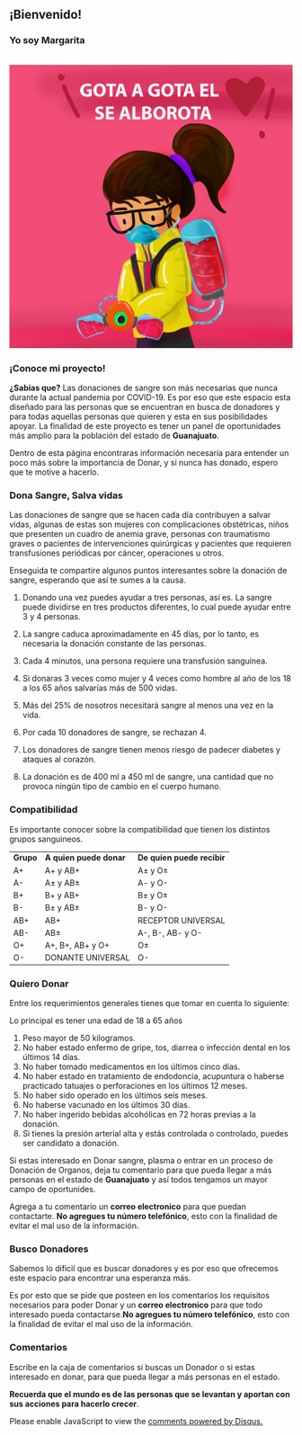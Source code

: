 ## ¡Bienvenido!

### Yo soy Margarita 


<br> 
    <img src="images/gota.jpg"
  img/>
  
### ¡Conoce mi proyecto! 

**¿Sabías que?** Las donaciones de sangre son más necesarias que nunca durante la actual pandemia por COVID-19. 
Es por eso que este espacio esta diseñado para las personas que se encuentran en busca de donadores y para todas aquellas personas que quieren y esta en sus posibilidades apoyar. 
La finalidad de este proyecto es tener un panel de oportunidades más amplio para la población del estado de **Guanajuato**.

Dentro de esta página encontraras información necesaria para entender un poco más sobre la importancia de Donar, y si nunca has donado, espero que te motive a hacerlo.

### Dona Sangre, Salva vidas

Las donaciones de sangre que se hacen cada día contribuyen a salvar vidas, algunas de estas son mujeres con complicaciones obstétricas, niños que presenten un cuadro de anemia grave, personas con traumatismo graves o pacientes de intervenciones quirúrgicas y pacientes que requieren transfusiones periódicas por cáncer, operaciones u otros.

Enseguida te compartire algunos puntos interesantes sobre la donación de sangre, esperando que así te sumes a la causa.

1. Donando una vez puedes ayudar a tres personas, así es. La sangre puede dividirse en tres productos diferentes, lo cual puede ayudar entre 3 y 4 personas.  

2. La sangre caduca aproximadamente en 45 días, por lo tanto, es necesaria la donación constante de las personas.  

3. Cada 4 minutos, una persona requiere una transfusión sanguínea.  

5. Si donaras 3 veces como mujer y 4 veces como hombre al año de los 18 a los 65 años salvarías más de 500 vidas.  

6. Más del 25% de nosotros necesitará sangre al menos una vez en la vida.  

7. Por cada 10 donadores de sangre, se rechazan 4.   

8. Los donadores de sangre tienen menos riesgo de padecer diabetes y ataques al corazón.  

9. La donación es de 400 ml a 450 ml de sangre, una cantidad que no provoca ningún tipo de cambio en el cuerpo humano.  


### Compatibilidad
Es importante conocer sobre la compatibilidad que tienen los distintos grupos sanguineos. 
<html>
<head><title>Ejemplo de tabla sencilla</title></head>
<body>

<table>
<tr>
  <td><strong>Grupo</strong></td>
  <td><strong>A quien puede donar</strong></td>
  <td><strong>De quien puede recibir</strong></td>
</tr>

<tr>
  <td>A+</td>
  <td>A+ y AB+</td>
  <td> A± y O±</td>
</tr>
<tr>
  <td>A-</td>
  <td> A± y AB±</td>
  <td> A- y O-</td>
</tr>
<tr>
  <td>B+</td>
  <td> B+ y AB+</td>
  <td>B± y O±</td>
</tr>
<tr>
  <td>B-</td>
  <td>B± y AB±</td>
  <td> B- y O-</td>
</tr>

<tr>
  <td>AB+</td>
  <td>AB+</td>
  <td>RECEPTOR UNIVERSAL</td>
</tr>
<tr>
  <td>AB-</td>
  <td>AB±</td>
  <td> A-, B-, AB- y O-</td>
</tr>
<tr>
  <td>O+</td>
  <td> A+, B+, AB+ y O+</td>
  <td> O±</td>
</tr>
<tr>
  <td>O-</td>
  <td>DONANTE UNIVERSAL</td>
  <td>O-</td>
</tr>
</table>

</body>
</html>





### Quiero Donar

Entre los requerimientos generales tienes que tomar en cuenta lo siguiente: 

 Lo principal es tener una edad de 18 a 65 años

1. Peso mayor de 50 kilogramos.
2. No haber estado enfermo de gripe, tos, diarrea o infección dental en los últimos 14 días.
3. No haber tomado medicamentos en los últimos cinco días.
4. No haber estado en tratamiento de endodoncia, acupuntura o haberse practicado tatuajes o perforaciones en los últimos 12 meses.
5. No haber sido operado en los últimos seis meses.
6. No haberse vacunado en los últimos 30 días.
7. No haber ingerido bebidas alcohólicas en 72 horas previas a la donación.
8. Si tienes la presión arterial alta y estás controlada o controlado, puedes ser candidato a donación.

Si estas interesado en Donar sangre, plasma o entrar en un proceso de Donación de Organos, deja tu comentario para que pueda llegar a más personas en el estado de **Guanajuato** y así todos tengamos un mayor campo de oportunides. 

Agrega a tu comentario un **correo electronico** para que puedan contactarte. **No agregues tu número telefónico**, esto con la finalidad de evitar el mal uso de la información.

### Busco Donadores 

Sabemos lo dificil que es buscar donadores y es por eso que ofrecemos este espacio para encontrar una esperanza más. 

Es por esto que se pide que posteen en los comentarios los requisitos necesarios para poder Donar y un **correo electronico** para que todo interesado pueda contactarse.**No agregues tu número telefónico**, esto con la finalidad de evitar el mal uso de la información.



### Comentarios

Escribe en la caja de comentarios si buscas un Donador o si estas interesado en donar, para que pueda llegar a más personas en el estado. 

   **Recuerda que el mundo es de las personas que se levantan y aportan con sus acciones para hacerlo crecer**. 

<div id="disqus_thread"></div>
<script>
    /**
    *  RECOMMENDED CONFIGURATION VARIABLES: EDIT AND UNCOMMENT THE SECTION BELOW TO INSERT DYNAMIC VALUES FROM YOUR PLATFORM OR CMS.
    *  LEARN WHY DEFINING THESE VARIABLES IS IMPORTANT: https://disqus.com/admin/universalcode/#configuration-variables    */
    /*
    var disqus_config = function () {
    this.page.url = PAGE_URL;  // Replace PAGE_URL with your page's canonical URL variable
    this.page.identifier = PAGE_IDENTIFIER; // Replace PAGE_IDENTIFIER with your page's unique identifier variable
    };
    */
    (function() { // DON'T EDIT BELOW THIS LINE
    var d = document, s = d.createElement('script');
    s.src = 'https://donando-vida.disqus.com/embed.js';
    s.setAttribute('data-timestamp', +new Date());
    (d.head || d.body).appendChild(s);
    })();
</script>
<noscript>Please enable JavaScript to view the <a href="https://disqus.com/?ref_noscript">comments powered by Disqus.</a></noscript>
